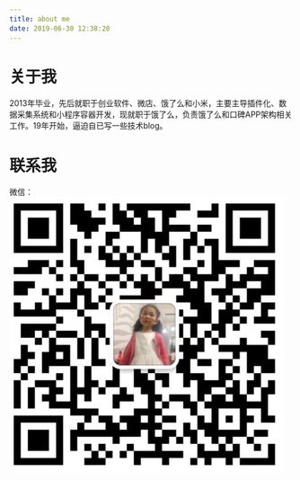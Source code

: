 ```yaml
---
title: about me
date: 2019-06-30 12:38:20
---
```

# 关于我
2013年毕业，先后就职于创业软件、微店、饿了么和小米，主要主导插件化、数据采集系统和小程序容器开发，现就职于饿了么，负责饿了么和口碑APP架构相关工作。19年开始，逼迫自已写一些技术blog。

# 联系我

微信：
![](https://raw.githubusercontent.com/emile2013/emile2013.github.io/source/source/imgs/WechatIMG2.jpeg) 


